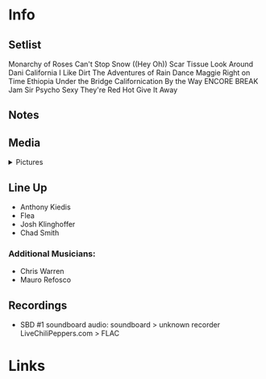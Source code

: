 # Info

## Setlist

Monarchy of Roses
Can't Stop
Snow ((Hey Oh))
Scar Tissue
Look Around
Dani California
I Like Dirt
The Adventures of Rain Dance Maggie
Right on Time
Ethiopia
Under the Bridge
Californication
By the Way
ENCORE BREAK
Jam
Sir Psycho Sexy
They're Red Hot
Give It Away

## Notes

## Media 

<details>
  <summary>Pictures</summary>
  <!--<img alt="Setlist" title="Setlist" src="_.jpg" height="200" />
  <img alt="Flyer" title="Flyer" src="_.jpg" height="200" />-->
</details>

## Line Up

* Anthony Kiedis
* Flea
* Josh Klinghoffer
* Chad Smith

### Additional Musicians:

* Chris Warren  
* Mauro Refosco

## Recordings

* SBD #1 soundboard audio: soundboard > unknown recorder LiveChiliPeppers.com > FLAC

# Links